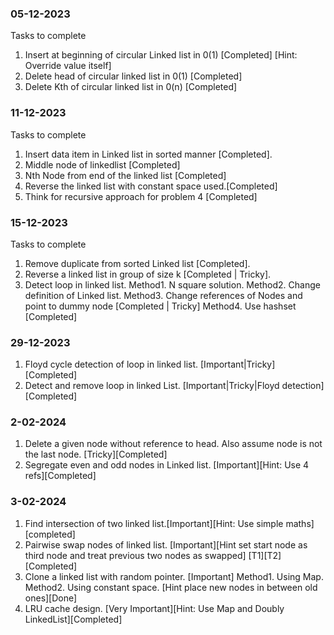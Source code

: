 ### 05-12-2023
Tasks to complete
1. Insert at beginning of circular Linked list in 0(1) [Completed] [Hint: Override value itself]
2. Delete head of circular linked list in 0(1) [Completed]
3. Delete Kth of circular linked list in 0(n) [Completed]

### 11-12-2023
Tasks to complete

1. Insert data item in Linked list in sorted manner [Completed].
2. Middle node of linkedlist [Completed]
3. Nth Node from end of the linked list [Completed]
4. Reverse the linked list with constant space used.[Completed]
5. Think for recursive approach for problem 4 [Completed]

### 15-12-2023
Tasks to complete

1. Remove duplicate from sorted Linked list [Completed].
2. Reverse a linked list in group of size k [Completed | Tricky].
3. Detect loop in linked list.
     Method1. N square solution.
     Method2. Change definition of Linked list.
     Method3. Change references of Nodes and point to dummy node [Completed | Tricky]
     Method4. Use hashset [Completed]

### 29-12-2023
1. Floyd cycle detection of loop in linked list. [Important|Tricky] [Completed]
2. Detect and remove loop in linked List. [Important|Tricky|Floyd detection] [Completed]

### 2-02-2024
1. Delete a given node without reference to head. Also assume node is not the last node. [Tricky][Completed]
2. Segregate even and odd nodes in Linked list. [Important][Hint: Use 4 refs][Completed]

### 3-02-2024
1. Find intersection of two linked list.[Important][Hint: Use simple maths][completed]
2. Pairwise swap nodes of linked list. [Important][Hint set start node as third node and treat previous two nodes as swapped] [T1][T2][Completed]
3. Clone a linked list with random pointer. [Important]
     Method1. Using Map.
     Method2. Using constant space. [Hint place new nodes in between old ones][Done]
4. LRU cache design. [Very Important][Hint: Use Map and Doubly LinkedList][Completed]